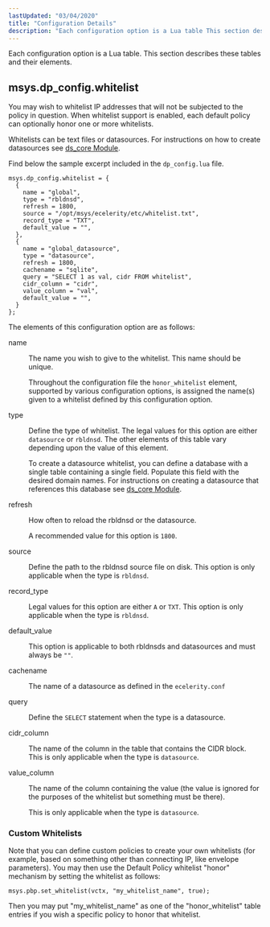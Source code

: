 ```yaml
---
lastUpdated: "03/04/2020"
title: "Configuration Details"
description: "Each configuration option is a Lua table This section describes these tables and their elements You may wish to whitelist IP addresses that will not be subjected to the policy in question When whitelist support is enabled each default policy can optionally honor one or more whitelists Whitelists can be..."
---
```



Each configuration option is a Lua table. This section describes these tables and their elements.

## <a name="policy.default.configuration.msys.dp_config.whitelist"></a> msys.dp_config.whitelist

You may wish to whitelist IP addresses that will not be subjected to the policy in question. When whitelist support is enabled, each default policy can optionally honor one or more whitelists.

Whitelists can be text files or datasources. For instructions on how to create datasources see [ds_core Module](/momentum/3/3-reference/3-reference-modules-ds-core).

Find below the sample excerpt included in the `dp_config.lua` file.

```
msys.dp_config.whitelist = {
  {
    name = "global",
    type = "rbldnsd",
    refresh = 1800,
    source = "/opt/msys/ecelerity/etc/whitelist.txt",
    record_type = "TXT",
    default_value = "",
  },
  {
    name = "global_datasource",
    type = "datasource",
    refresh = 1800,
    cachename = "sqlite",
    query = "SELECT 1 as val, cidr FROM whitelist",
    cidr_column = "cidr",
    value_column = "val",
    default_value = "",
  }
};
```

The elements of this configuration option are as follows:

<dl class="variablelist">

<dt>name</dt>

<dd>

The name you wish to give to the whitelist. This name should be unique.

Throughout the configuration file the `honor_whitelist` element, supported by various configuration options, is assigned the name(s) given to a whitelist defined by this configuration option.

</dd>

<dt>type</dt>

<dd>

Define the type of whitelist. The legal values for this option are either `datasource` or `rbldnsd`. The other elements of this table vary depending upon the value of this element.

To create a datasource whitelist, you can define a database with a single table containing a single field. Populate this field with the desired domain names. For instructions on creating a datasource that references this database see [ds_core Module](/momentum/3/3-reference/3-reference-modules-ds-core).

</dd>

<dt>refresh</dt>

<dd>

How often to reload the rbldnsd or the datasource.

A recommended value for this option is `1800`.

</dd>

<dt>source</dt>

<dd>

Define the path to the rbldnsd source file on disk. This option is only applicable when the type is `rbldnsd`.

</dd>

<dt>record_type</dt>

<dd>

Legal values for this option are either `A` or `TXT`. This option is only applicable when the type is `rbldnsd`.

</dd>

<dt>default_value</dt>

<dd>

This option is applicable to both rbldnsds and datasources and must always be `""`.

</dd>

<dt>cachename</dt>

<dd>

The name of a datasource as defined in the `ecelerity.conf`

</dd>

<dt>query</dt>

<dd>

Define the `SELECT` statement when the type is a datasource.

</dd>

<dt>cidr_column</dt>

<dd>

The name of the column in the table that contains the CIDR block. This is only applicable when the type is `datasource`.

</dd>

<dt>value_column</dt>

<dd>

The name of the column containing the value (the value is ignored for the purposes of the whitelist but something must be there).

This is only applicable when the type is `datasource`.

</dd>

</dl>

### <a name="policy.default.configuration.msys.dp_config.whitelist.custom"></a> Custom Whitelists

Note that you can define custom policies to create your own whitelists (for example, based on something other than connecting IP, like envelope parameters). You may then use the Default Policy whitelist "honor" mechanism by setting the whitelist as follows:

`msys.pbp.set_whitelist(vctx, "my_whitelist_name", true);`

Then you may put "my_whitelist_name" as one of the "honor_whitelist" table entries if you wish a specific policy to honor that whitelist.